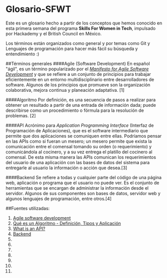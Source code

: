 # Glosario-SFWT

Este es un glosario hecho a partir de los conceptos que hemos conocido en esta primera semana del programa **Skills For Women in Tech**, impulsado por Hackademy y el British Council en México.

Los términos están organizados como general y por temas como Git y Lenguajes de programación para hacer más fácil su búsqueda y entendimiento :)

##Términos generales
####Agile (Software Development)
En español "ágil", es un término popularizado por el [*Manifesto for Agile Software Development*](https://en.wikipedia.org/wiki/Agile_software_development#The_Manifesto_for_Agile_Software_Development) y que se refiere a un conjunto de principios para trabajar eficientemente en un entorno multidisciplinario entre desarrolladores de software. Algunos de los principios que promueve son la organización colaborativa, mejora continua y planeación adaptativa. [1]

####Algoritmo
Por definición, es una secuencia de pasos a realizar para obtener un resultado a partir de una entrada de información dada; puede describirse como un procedimiento o fórmula para la resolución de problemas. [2]

####API
Acrónimo para *Application Programming Interface* (Interfaz de Programación de Aplicaciones), que es el software intermediario que permite que dos aplicaciones se comuniquen entre ellas.
Podríamos pensar en las APIs como si fueran un mesero; un mesero permite que exista la comunicación entre el comensal tomando su orden (o requerimiento) y comunicándola al cocinero, y a su vez entrega el platillo del cocinero al comensal. De esta misma manera las APIs comunican los requerimientos del usuario de una aplicación con las bases de datos del sistema para entregarle al usuario la información o acción que desea.[3]

####Backend
Se refiere a todas y cualquier parte del código de una página web, aplicación o programa que el usuario no puede ver. Es el conjunto de herramientas que se encargan de administrar la información desde el servidor.
Algunos de sus componentes son bases de datos, servidor web y algunos lenguajes de programación, entre otros.[4]



##Fuentes utilizadas:
1. [Agile software development](https://en.wikipedia.org/wiki/Agile_software_development)
2. [Qué es un Algoritmo - Definición, Tipos y Aplicación](https://www.edrawsoft.com/es/algorithm-definition.html)
3. [What is an API?](https://www.mulesoft.com/resources/api/what-is-an-api)
4. [Backend](https://techterms.com/definition/backend)
5. []()
6. []()
7. []()
8. []()
9. []()
10. []()
11. []()
